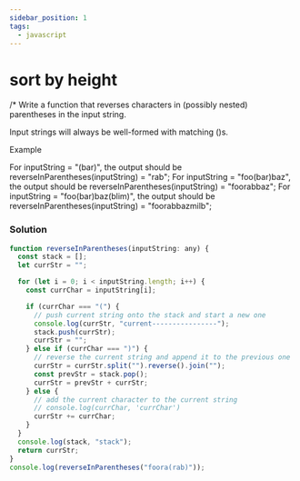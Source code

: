 ```yaml
---
sidebar_position: 1
tags:
  - javascript
---
```


# sort by height

/\*
Write a function that reverses characters in (possibly nested)
parentheses in the input string.

Input strings will always be well-formed with matching ()s.

Example

For inputString = "(bar)", the output should be
reverseInParentheses(inputString) = "rab";
For inputString = "foo(bar)baz", the output should be
reverseInParentheses(inputString) = "foorabbaz";
For inputString = "foo(bar)baz(blim)", the output should be
reverseInParentheses(inputString) = "foorabbazmilb";

### Solution

```jsx
function reverseInParentheses(inputString: any) {
  const stack = [];
  let currStr = "";

  for (let i = 0; i < inputString.length; i++) {
    const currChar = inputString[i];

    if (currChar === "(") {
      // push current string onto the stack and start a new one
      console.log(currStr, "current----------------");
      stack.push(currStr);
      currStr = "";
    } else if (currChar === ")") {
      // reverse the current string and append it to the previous one
      currStr = currStr.split("").reverse().join("");
      const prevStr = stack.pop();
      currStr = prevStr + currStr;
    } else {
      // add the current character to the current string
      // console.log(currChar, 'currChar')
      currStr += currChar;
    }
  }
  console.log(stack, "stack");
  return currStr;
}
console.log(reverseInParentheses("foora(rab)"));
```

